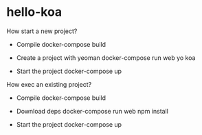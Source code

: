 # hello-koa


How start a new project?

- Compile
    docker-compose build
    
- Create a project with yeoman 
    docker-compose run web yo koa
     
- Start the project
    docker-compose up


How exec an existing project?
- Compile
    docker-compose build
    
- Download deps
    docker-compose run web npm install
     
- Start the project
    docker-compose up